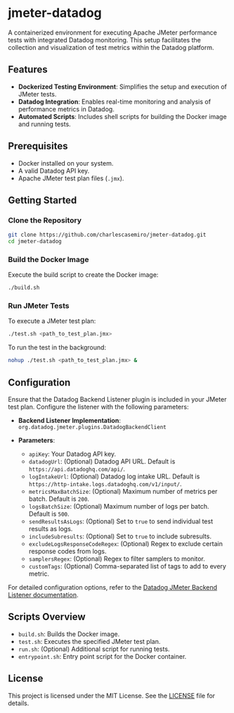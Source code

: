 # jmeter-datadog

A containerized environment for executing Apache JMeter performance tests with integrated Datadog monitoring. This setup facilitates the collection and visualization of test metrics within the Datadog platform.

## Features

* **Dockerized Testing Environment**: Simplifies the setup and execution of JMeter tests.
* **Datadog Integration**: Enables real-time monitoring and analysis of performance metrics in Datadog.
* **Automated Scripts**: Includes shell scripts for building the Docker image and running tests.

## Prerequisites

* Docker installed on your system.
* A valid Datadog API key.
* Apache JMeter test plan files (`.jmx`).

## Getting Started

### Clone the Repository

```bash
git clone https://github.com/charlescasemiro/jmeter-datadog.git
cd jmeter-datadog
```

### Build the Docker Image

Execute the build script to create the Docker image:

```bash
./build.sh
```

### Run JMeter Tests

To execute a JMeter test plan:

```bash
./test.sh <path_to_test_plan.jmx>
```

To run the test in the background:

```bash
nohup ./test.sh <path_to_test_plan.jmx> &
```

## Configuration

Ensure that the Datadog Backend Listener plugin is included in your JMeter test plan. Configure the listener with the following parameters:

* **Backend Listener Implementation**: `org.datadog.jmeter.plugins.DatadogBackendClient`
* **Parameters**:

  * `apiKey`: Your Datadog API key.
  * `datadogUrl`: (Optional) Datadog API URL. Default is `https://api.datadoghq.com/api/`.
  * `logIntakeUrl`: (Optional) Datadog log intake URL. Default is `https://http-intake.logs.datadoghq.com/v1/input/`.
  * `metricsMaxBatchSize`: (Optional) Maximum number of metrics per batch. Default is `200`.
  * `logsBatchSize`: (Optional) Maximum number of logs per batch. Default is `500`.
  * `sendResultsAsLogs`: (Optional) Set to `true` to send individual test results as logs.
  * `includeSubresults`: (Optional) Set to `true` to include subresults.
  * `excludeLogsResponseCodeRegex`: (Optional) Regex to exclude certain response codes from logs.
  * `samplersRegex`: (Optional) Regex to filter samplers to monitor.
  * `customTags`: (Optional) Comma-separated list of tags to add to every metric.

For detailed configuration options, refer to the [Datadog JMeter Backend Listener documentation](https://docs.datadoghq.com/integrations/jmeter/).

## Scripts Overview

* `build.sh`: Builds the Docker image.
* `test.sh`: Executes the specified JMeter test plan.
* `run.sh`: (Optional) Additional script for running tests.
* `entrypoint.sh`: Entry point script for the Docker container.

## License

This project is licensed under the MIT License. See the [LICENSE](LICENSE) file for details.
